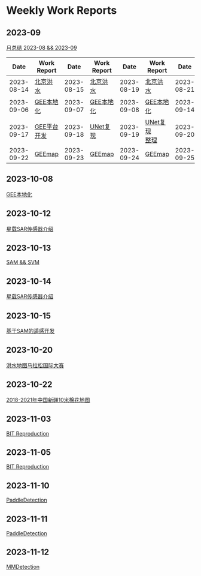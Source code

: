 # Weekly Work Reports

## 2023-09
[月总结 2023-08 && 2023-09](https://github.com/ZYJ-Group/Tanghy/blob/main/4-weekly_work/2023-09/Example.md)  

| Date       | Work Report                                              | Date       | Work Report                                              | Date       | Work Report                                              | Date       | Work Report                                              | Date       | Work Report                                              |
|------------|----------------------------------------------------------|------------|----------------------------------------------------------|------------|----------------------------------------------------------|------------|----------------------------------------------------------|------------|----------------------------------------------------------|
| 2023-08-14 | [北京洪水](https://github.com/ZYJ-Group/Tanghy/tree/main/4-weekly_work/2023-08-14) | 2023-08-15 | [北京洪水](https://github.com/ZYJ-Group/Tanghy/tree/main/4-weekly_work/2023-08-15) | 2023-08-19 | [北京洪水](https://github.com/ZYJ-Group/Tanghy/tree/main/4-weekly_work/2023-08-19) | 2023-08-21 | [北京洪水--最终](https://github.com/ZYJ-Group/Tanghy/tree/main/4-weekly_work/2023-08-21) | 2023-08-28 | [熟悉GEE](https://github.com/ZYJ-Group/Tanghy/tree/main/4-weekly_work/2023-08-28/Example.md) |
| 2023-09-06 | [GEE本地化](https://github.com/ZYJ-Group/Tanghy/tree/main/4-weekly_work/2023-09-06/Example.md) | 2023-09-07 | [GEE本地化](https://github.com/ZYJ-Group/Tanghy/tree/main/4-weekly_work/2023-09-07/Example.md) | 2023-09-08 | [GEE本地化](https://github.com/ZYJ-Group/Tanghy/tree/main/4-weekly_work/2023-09-08/Example.md) | 2023-09-14 | [SAR&时序图像](https://github.com/ZYJ-Group/Tanghy/tree/main/4-weekly_work/2023-09-14/Example.md) | 2023-09-16 | [pyTorch的安装](https://github.com/ZYJ-Group/Tanghy/tree/main/4-weekly_work/2023-09-16/Example.md) |
| 2023-09-17 | [GEE平台开发](https://github.com/ZYJ-Group/Tanghy/blob/main/4-weekly_work/2023-09-17/Example.md) | 2023-09-18 | [UNet复现](https://github.com/ZYJ-Group/Tanghy/blob/main/4-weekly_work/2023-09-18/Example.md) | 2023-09-19 | [UNet复现](https://github.com/ZYJ-Group/Tanghy/blob/main/4-weekly_work/2023-09-19/Example.md) <br> [整理](https://github.com/ZYJ-Group/Tanghy/blob/main/4-weekly_work/2023-09-19/Example%20-%20%E5%89%AF%E6%9C%AC.md) | 2023-09-20 | [UNet复现 and GEEmap](https://github.com/ZYJ-Group/Tanghy/blob/main/4-weekly_work/2023-09-20/Example.md) | 2023-09-21 | [GEEmap](https://github.com/ZYJ-Group/Tanghy/blob/main/4-weekly_work/2023-09-21/Example.md) |
| 2023-09-22 | [GEEmap](https://github.com/ZYJ-Group/Tanghy/blob/main/4-weekly_work/2023-09-22/Example.md) | 2023-09-23 | [GEEmap](https://github.com/ZYJ-Group/Tanghy/blob/main/4-weekly_work/2023-09-23/Example.md) | 2023-09-24 | [GEEmap](https://github.com/ZYJ-Group/Tanghy/blob/main/4-weekly_work/2023-09-24/Example.md) | 2023-09-25 | [Change Detection](https://github.com/ZYJ-Group/Tanghy/blob/main/4-weekly_work/2023-09-25/Example.md) |


## 2023-10-08
[GEE本地化](https://github.com/ZYJ-Group/Tanghy/blob/main/4-weekly_work/2023-10-08/Example.md)  

## 2023-10-12
[星载SAR传感器介绍](https://github.com/ZYJ-Group/Tanghy/blob/main/4-weekly_work/2023-10-12/Example.md)  

## 2023-10-13
[SAM && SVM](https://github.com/ZYJ-Group/Tanghy/blob/main/4-weekly_work/2023-10-13/Example.md)  

## 2023-10-14
[星载SAR传感器介绍](https://github.com/ZYJ-Group/Tanghy/blob/main/4-weekly_work/2023-10-14/Example.md)  

## 2023-10-15
[基于SAM的遥感开发](https://github.com/ZYJ-Group/Tanghy/blob/main/4-weekly_work/2023-10-15/Example.md)  

## 2023-10-20
[洪水地图马拉松国际大赛](https://github.com/ZYJ-Group/Tanghy/blob/main/4-weekly_work/2023-10-20/Example.md)  

## 2023-10-22
[2018-2021年中国新疆10米棉花地图](https://github.com/ZYJ-Group/Tanghy/blob/main/4-weekly_work/2023-10-22/Example.md)  

## 2023-11-03
[BIT Reproduction](https://github.com/ZYJ-Group/Tanghy/blob/main/4-weekly_work/2023-11-03/Example.md)  

## 2023-11-05
[BIT Reproduction](https://github.com/ZYJ-Group/Tanghy/blob/main/4-weekly_work/2023-11-05/Example.md)  

## 2023-11-10
[PaddleDetection](https://github.com/ZYJ-Group/Tanghy/blob/main/4-weekly_work/2023-11-05/Example.md)  

## 2023-11-11
[PaddleDetection](https://github.com/ZYJ-Group/Tanghy/blob/main/4-weekly_work/2023-11-05/Example.md)  

## 2023-11-12
[MMDetection](https://github.com/ZYJ-Group/Tanghy/blob/main/4-weekly_work/2023-11-05/Example.md)  
